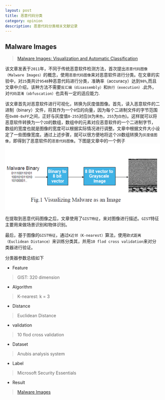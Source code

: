 ```yaml
---
layout: post
title: 恶意代码分类
category: opinion
description: 恶意代码分类相关文献记录
---
```


## Malware Images

> [Malware Images: Visualization and Automatic Classification][]

该文章发表于`2011`年，不同于传统恶意软件检测方法，首次提出`恶意代码图像（Malware Images）`的概念，使用`恶意代码图像`来对恶意软件进行分类。在文章的实验中，对`25`类共计`9548`种恶意代码进行分类，准确率（accuracy）达到`98%`,而且文章中介绍，该种方法不需要`反汇编（disassembly）`和`执行（execution）`.此外，对`代码混淆（obfuscation）`也具有一定的适应能力.

该文章首先对恶意软件进行可视化，转换为灰度值图像。首先，读入恶意软件的二进制（binary）文件，将其作为一个`8`位的向量，因为每个二进制文件的字节范围在`Ox00-0xFF`之间，正好与灰度值`0-255`对应(`0`为`黑色`，`255`为`白色`)。这样就可以将恶意软件转换为一个`2D`的数组，数组中的元素对应恶意软件的一个二进制字节，数组的宽度也就是图像的宽度可以根据实际情况进行调整。文章中根据文件大小设定了一些图像宽度。通过上述步骤，就可以很方便地将这个`2D`数组转换为`灰度值图像`，即得到了恶意软件的`恶意代码图像`。下图是文章中的一个例子
![Malware1](../../images/malware/mal-1.jpg)

在提取到恶意代码图像之后，文章使用了`GIST特征`，来对图像进行描述。`GIST`特征主要用来做场景识别和物体识别。

最后，基于图像的`GIST特征`，通过`K近邻（K-nearest）`算法，使用`欧式距离（Euclidean Distance）`来训练分类其，并用`10 flod cross validation`来对分类器进行验证。

分类器参数总结如下

* Feature

> GIST: 320 dimension

* Algorithm

> K-nearest: k = 3

* Distance

> Euclidean Distance

* validation

> 10 flod cross validation

* Dataset

> Anubis analysis system

* Label

> Microsoft Security Essentials

* Result

> [Malware Images][]

[Malware Images: Visualization and Automatic Classification]: http://dl.acm.org/citation.cfm?id=2016908
[Malware Images]: http://vision.ece.ucsb.edu/~lakshman/malware_images/album
